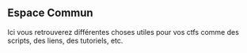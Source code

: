 Espace Commun
----------

Ici vous retrouverez différentes choses utiles pour vos ctfs comme des scripts, des liens, des tutoriels, etc.

